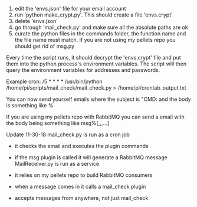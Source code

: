 1) edit the 'envs.json' file for your email account
2) run 'python make_crypt.py'. This should create a file 'envs.crypt'
3) delete 'envs.json'
4) go through 'mail_check.py' and make sure all the absolute paths 
    are ok
5) curate the python files in the commands folder, the function name 
    and the file name must match. If you are not using my pellets 
    repo you should get rid of msg.py

Every time the script runs, it should decrypt the 'envs.crypt' file
and put them into the python process's environment variables. The 
script will then query the environment variables for addresses and 
passwords.

Example cron:
/5 * * * * /usr/bin/python /home/pi/scripts/mail_check/mail_check.py > /home/pi/crontab_output.txt

You can now send yourself emails where the subject is "CMD: <arbitrary 
text> and the body is something like <cmd>%<arguments>

If you are using my pellets repo with RabbitMQ you can send a email 
with the body being something like msg%<cmd><first arg>[,<second arg>,<third args>,...]

Update 11-30-18
mail_check.py is run as a cron job

+ it checks the email and executes the plugin commands
+ if the msg plugin is called it will generate a RabbitMQ message
MailReceiver.py is run as a service

+ it relies on my pellets repo to build RabbitMQ consumers
+ when a message comes in it calls a mail_check plugin
+ accepts messages from anywhere, not just mail_check
